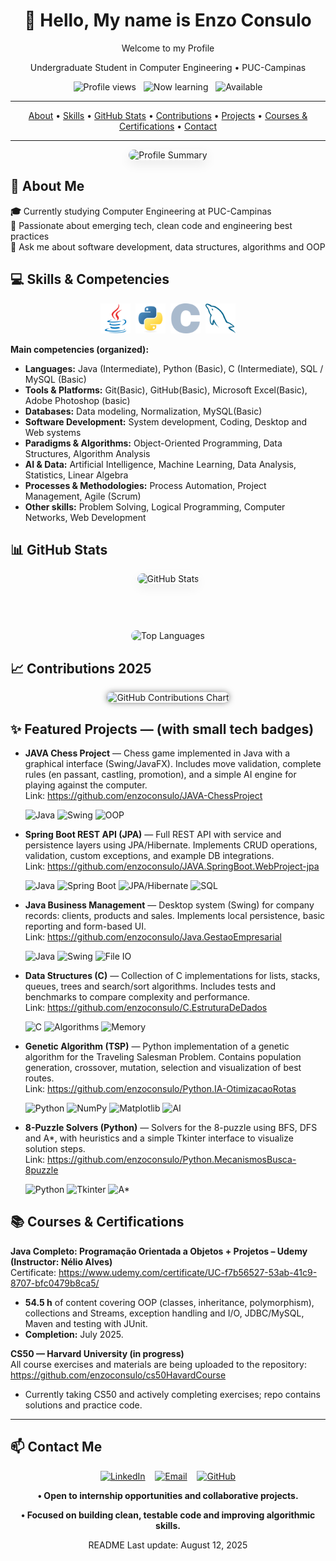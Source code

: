<h1 align="center">👋 Hello, My name is Enzo Consulo</h1>
<p align="center">Welcome to my Profile</p>
<p align="center">Undergraduate Student in Computer Engineering • PUC-Campinas</p>

<!-- ===== Extra visual header (badges + quick info) ===== -->
<p align="center">
  <img src="https://komarev.com/ghpvc/?username=enzoconsulo&style=flat-square" alt="Profile views" />
  &nbsp; <img src="https://img.shields.io/badge/Now%20Learning-CS50:%20Computer%20Science%20Course-blue?style=flat-square&logo=java" alt="Now learning" />
  &nbsp; <img src="https://img.shields.io/badge/Available-Open%20to%20Internships-green?style=flat-square" alt="Available" />
</p>

---

<p align="center">
  <a href="#about-me">About</a> •
  <a href="#skills">Skills</a> •
  <a href="#github-stats">GitHub Stats</a> •
  <a href="#contributions-2025">Contributions</a> •
  <a href="#projects">Projects</a> •
  <a href="#courses">Courses & Certifications</a> •
  <a href="#contact-me">Contact</a>
</p>

---

<div align="center">
  <!-- small profile summary cards that adapt to theme -->
  <picture>
    <source media="(prefers-color-scheme: dark)" srcset="https://github-profile-summary-cards.vercel.app/api/cards/profile-details?username=enzoconsulo&theme=github_dark" />
    <source media="(prefers-color-scheme: light)" srcset="https://github-profile-summary-cards.vercel.app/api/cards/profile-details?username=enzoconsulo&theme=github" />
    <img alt="Profile Summary" src="https://github-profile-summary-cards.vercel.app/api/cards/profile-details?username=enzoconsulo&theme=github" style="border-radius:12px; box-shadow: 0 6px 18px rgba(0,0,0,0.08);" />
  </picture>
</div>



## 🚀 About Me <a name="about-me"></a>

**🎓** Currently studying Computer Engineering at PUC-Campinas  
**🌱** Passionate about emerging tech, clean code and engineering best practices  
**💬** Ask me about software development, data structures, algorithms and OOP



## 💻 Skills & Competencies <a name="skills"></a>

<p align="center">
  <img src="https://raw.githubusercontent.com/devicons/devicon/master/icons/java/java-original.svg" alt="Java" width="48" height="48" />&nbsp;
  <img src="https://raw.githubusercontent.com/devicons/devicon/master/icons/python/python-original.svg" alt="Python" width="48" height="48" />&nbsp;
  <img src="https://raw.githubusercontent.com/devicons/devicon/master/icons/c/c-original.svg" alt="C" width="48" height="48" />&nbsp;
  <img src="https://raw.githubusercontent.com/devicons/devicon/master/icons/mysql/mysql-original.svg" alt="MySQL" width="48" height="48" />
</p>

**Main competencies (organized):**

- **Languages:** Java (Intermediate), Python (Basic), C (Intermediate), SQL / MySQL (Basic)  
- **Tools & Platforms:** Git(Basic), GitHub(Basic), Microsoft Excel(Basic), Adobe Photoshop (basic)  
- **Databases:** Data modeling, Normalization, MySQL(Basic)
- **Software Development:** System development, Coding, Desktop and Web systems  
- **Paradigms & Algorithms:** Object-Oriented Programming, Data Structures, Algorithm Analysis  
- **AI & Data:** Artificial Intelligence, Machine Learning, Data Analysis, Statistics, Linear Algebra  
- **Processes & Methodologies:** Process Automation, Project Management, Agile (Scrum)  
- **Other skills:** Problem Solving, Logical Programming, Computer Networks, Web Development





## 📊 GitHub Stats <a name="github-stats"></a>

<div align="center">
  <picture>
    <source media="(prefers-color-scheme: dark)" srcset="https://github-readme-stats.vercel.app/api?username=enzoconsulo&show_icons=true&theme=dark&hide_border=true&count_private=true" />
    <source media="(prefers-color-scheme: light)" srcset="https://github-readme-stats.vercel.app/api?username=enzoconsulo&show_icons=true&theme=light&hide_border=true&count_private=true" />
    <img alt="GitHub Stats" src="https://github-readme-stats.vercel.app/api?username=enzoconsulo&show_icons=true&theme=dark&hide_border=true" style="border-radius:10px; box-shadow: 0 6px 18px rgba(0,0,0,0.06);"/>
  </picture>

  <br /><br />

  <picture>
    <source media="(prefers-color-scheme: dark)" srcset="https://github-readme-stats.vercel.app/api/top-langs/?username=enzoconsulo&layout=compact&theme=dark&hide_border=true" />
    <source media="(prefers-color-scheme: light)" srcset="https://github-readme-stats.vercel.app/api/top-langs/?username=enzoconsulo&layout=compact&theme=light&hide_border=true" />
    <img alt="Top Languages" src="https://github-readme-stats.vercel.app/api/top-langs/?username=enzoconsulo&layout=compact&theme=dark&hide_border=true" style="border-radius:10px; margin-top:12px;"/>
  </picture>
</div>



## 📈 Contributions  2025 <a name="contributions-2025"></a>

<p align="center">
  <img src="https://ghchart.rshah.org/enzoconsulo?style=flat&color=10B981" 
       alt="GitHub Contributions Chart" 
       style="border-radius: 10px; box-shadow: 0px 0px 10px rgba(0,0,0,0.5);" />
</p>

## ✨ Featured Projects — (with small tech badges) <a name="projects"></a>

- **JAVA Chess Project** — Chess game implemented in Java with a graphical interface (Swing/JavaFX). Includes move validation, complete rules (en passant, castling, promotion), and a simple AI engine for playing against the computer.  
  Link: https://github.com/enzoconsulo/JAVA-ChessProject  
  <p>
    <img src="https://img.shields.io/badge/Java-ED8B00?style=flat-square&logo=java&logoColor=white" alt="Java" />
    <img src="https://img.shields.io/badge/Swing-6DB33F?style=flat-square" alt="Swing" />
    <img src="https://img.shields.io/badge/OOP-4B5563?style=flat-square" alt="OOP" />
  </p>

- **Spring Boot REST API (JPA)** — Full REST API with service and persistence layers using JPA/Hibernate. Implements CRUD operations, validation, custom exceptions, and example DB integrations.  
  Link: https://github.com/enzoconsulo/JAVA.SpringBoot.WebProject-jpa  
  <p>
    <img src="https://img.shields.io/badge/Java-ED8B00?style=flat-square&logo=java&logoColor=white" alt="Java" />
    <img src="https://img.shields.io/badge/SpringBoot-6DB33F?style=flat-square&logo=spring" alt="Spring Boot" />
    <img src="https://img.shields.io/badge/JPA-Hibernate-4B5563?style=flat-square&logo=hibernate" alt="JPA/Hibernate" />
    <img src="https://img.shields.io/badge/SQL-003B57?style=flat-square&logo=mysql" alt="SQL" />
  </p>

- **Java Business Management** — Desktop system (Swing) for company records: clients, products and sales. Implements local persistence, basic reporting and form-based UI.  
  Link: https://github.com/enzoconsulo/Java.GestaoEmpresarial  
  <p>
    <img src="https://img.shields.io/badge/Java-ED8B00?style=flat-square&logo=java&logoColor=white" alt="Java" />
    <img src="https://img.shields.io/badge/Swing-6DB33F?style=flat-square" alt="Swing" />
    <img src="https://img.shields.io/badge/File_IO-8B8B8B?style=flat-square" alt="File IO" />
  </p>

- **Data Structures (C)** — Collection of C implementations for lists, stacks, queues, trees and search/sort algorithms. Includes tests and benchmarks to compare complexity and performance.  
  Link: https://github.com/enzoconsulo/C.EstruturaDeDados  
  <p>
    <img src="https://img.shields.io/badge/C-5998C5?style=flat-square&logo=c" alt="C" />
    <img src="https://img.shields.io/badge/Algorithms-4B5563?style=flat-square" alt="Algorithms" />
    <img src="https://img.shields.io/badge/Memory-8B8B8B?style=flat-square" alt="Memory" />
  </p>

- **Genetic Algorithm (TSP)** — Python implementation of a genetic algorithm for the Traveling Salesman Problem. Contains population generation, crossover, mutation, selection and visualization of best routes.  
  Link: https://github.com/enzoconsulo/Python.IA-OtimizacaoRotas  
  <p>
    <img src="https://img.shields.io/badge/Python-3776AB?style=flat-square&logo=python&logoColor=white" alt="Python" />
    <img src="https://img.shields.io/badge/Numpy-013243?style=flat-square&logo=numpy" alt="NumPy" />
    <img src="https://img.shields.io/badge/Matplotlib-11557C?style=flat-square&logo=matplotlib" alt="Matplotlib" />
    <img src="https://img.shields.io/badge/AI-4B5563?style=flat-square" alt="AI" />
  </p>

- **8-Puzzle Solvers (Python)** — Solvers for the 8-puzzle using BFS, DFS and A*, with heuristics and a simple Tkinter interface to visualize solution steps.  
  Link: https://github.com/enzoconsulo/Python.MecanismosBusca-8puzzle  
  <p>
    <img src="https://img.shields.io/badge/Python-3776AB?style=flat-square&logo=python&logoColor=white" alt="Python" />
    <img src="https://img.shields.io/badge/Tkinter-4B5563?style=flat-square" alt="Tkinter" />
    <img src="https://img.shields.io/badge/Search-BFS, DFS, A*-4B5563?style=flat-square" alt="A*" />
  </p>




## 📚 Courses & Certifications <a name="courses"></a>

**Java Completo: Programação Orientada a Objetos + Projetos – Udemy (Instructor: Nélio Alves)**  
Certificate: https://www.udemy.com/certificate/UC-f7b56527-53ab-41c9-8707-bfc0479b8ca5/  
- **54.5 h** of content covering OOP (classes, inheritance, polymorphism), collections and Streams, exception handling and I/O, JDBC/MySQL, Maven and testing with JUnit.  
- **Completion:** July 2025.  


**CS50 — Harvard University (in progress)**  
All course exercises and materials are being uploaded to the repository: https://github.com/enzoconsulo/cs50HavardCourse  
- Currently taking CS50 and actively completing exercises; repo contains solutions and practice code.

---

## 📫 Contact Me <a name="contact-me"></a>

<p align="center">
  <a href="https://linkedin.com/in/enzoconsulo"><img src="https://img.shields.io/badge/LinkedIn-enzoconsulo-blue?logo=linkedin" alt="LinkedIn"/></a>
  &nbsp;&nbsp;
  <a href="mailto:enzoconsulo@gmail.com"><img src="https://img.shields.io/badge/Email-enzoconsulo@gmail.com-red?logo=gmail" alt="Email"/></a>
  &nbsp;&nbsp;
  <a href="https://github.com/enzoconsulo"><img src="https://img.shields.io/badge/GitHub-@enzoconsulo-grey?logo=github" alt="GitHub"/></a>
</p>

<p align="center"><strong>• Open to internship opportunities and collaborative projects.</strong></p>
<p align="center"><strong>• Focused on building clean, testable code and improving algorithmic skills.</strong></p>


<p align="center"> README Last update: August 12, 2025</p>
